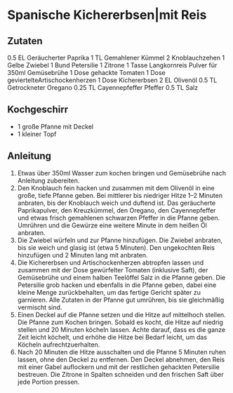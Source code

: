 # Spanische Kichererbsen|mit Reis
## Zutaten
0.5 EL Geräucherter Paprika
1 TL Gemahlener Kümmel
2 Knoblauchzehen
1 Gelbe Zwiebel
1 Bund Petersilie
1 Zitrone
1 Tasse Langkornreis
Pulver für 350ml Gemüsebrühe
1 Dose gehackte Tomaten
1 Dose geviertelteArtischockenherzen
1 Dose Kichererbsen
2 EL Olivenöl
0.5 TL Getrockneter Oregano
0.25 TL Cayennepfeffer
Pfeffer
0.5 TL Salz

## Kochgeschirr
- 1 große Pfanne mit Deckel
- 1 kleiner Topf

## Anleitung
1. Etwas über 350ml Wasser zum kochen bringen und Gemüsebrühe nach Anleitung zubereiten.
2. Den Knoblauch fein hacken und zusammen mit dem Olivenöl in eine große, tiefe Pfanne geben. Bei mittlerer bis niedriger Hitze 1–2 Minuten anbraten, bis der Knoblauch weich und duftend ist. Das geräucherte Paprikapulver, den Kreuzkümmel, den Oregano, den Cayennepfeffer und etwas frisch gemahlenen schwarzen Pfeffer in die Pfanne geben. Umrühren und die Gewürze eine weitere Minute in dem heißen Öl anbraten.
3. Die Zwiebel würfeln und zur Pfanne hinzufügen. Die Zwiebel anbraten, bis sie weich und glasig ist (etwa 5 Minuten). Den ungekochten Reis hinzufügen und 2 Minuten lang mit anbraten.
4. Die Kichererbsen und Artischockenherzen abtropfen lassen und zusammen mit der Dose gewürfelter Tomaten (inklusive Saft), der Gemüsebrühe und einem halben Teelöffel Salz in die Pfanne geben. Die Petersilie grob hacken und ebenfalls in die Pfanne geben, dabei eine kleine Menge zurückbehalten, um das fertige Gericht später zu garnieren. Alle Zutaten in der Pfanne gut umrühren, bis sie gleichmäßig vermischt sind.
5. Einen Deckel auf die Pfanne setzen und die Hitze auf mittelhoch stellen. Die Pfanne zum Kochen bringen. Sobald es kocht, die Hitze auf niedrig stellen und 20 Minuten köcheln lassen. Achte darauf, dass es die ganze Zeit leicht köchelt, und erhöhe die Hitze bei Bedarf leicht, um das Köcheln aufrechtzuerhalten.
6. Nach 20 Minuten die Hitze ausschalten und die Pfanne 5 Minuten ruhen lassen, ohne den Deckel zu entfernen. Den Deckel abnehmen, den Reis mit einer Gabel auflockern und mit der restlichen gehackten Petersilie bestreuen. Die Zitrone in Spalten schneiden und den frischen Saft über jede Portion pressen.

